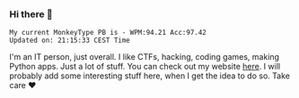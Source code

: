 ### Hi there 👋
<!-- PB START -->
```
My current MonkeyType PB is - WPM:94.21 Acc:97.42
Updated on: 21:15:33 CEST Time
```
<!-- PB END -->
I'm an IT person, just overall. I like CTFs, hacking, coding games, making Python apps. Just a lot of stuff.
You can check out my website [here](https://skill3472.github.io/).
I will probably add some interesting stuff here, when I get the idea to do so. Take care ❤️
